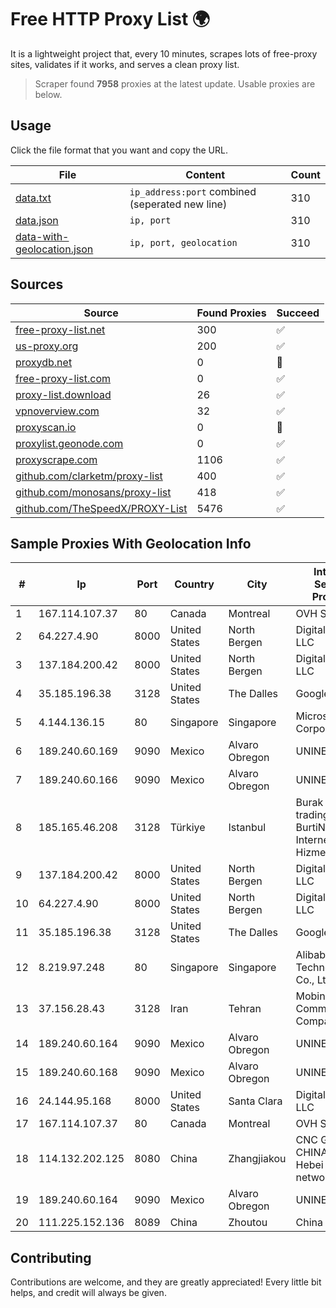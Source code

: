 
# Free HTTP Proxy List 🌍

It is a lightweight project that, every 10 minutes, scrapes lots of free-proxy sites, validates if it works, and serves a clean proxy list.


> Scraper found **7958** proxies at the latest update. Usable proxies are below.

## Usage

Click the file format that you want and copy the URL.


|File|Content|Count|
|----|-------|-----|
|[data.txt](https://raw.githubusercontent.com/themiralay/Proxy-List-World/master/data.txt)|`ip_address:port` combined (seperated new line)|310|
|[data.json](https://raw.githubusercontent.com/themiralay/Proxy-List-World/master/data.json)|`ip, port`|310|
|[data-with-geolocation.json](https://raw.githubusercontent.com/themiralay/Proxy-List-World/master/data-with-geolocation.json)|`ip, port, geolocation`|310|

## Sources

|Source|Found Proxies|Succeed|
|------|-------------|-------|
|[free-proxy-list.net](https://free-proxy-list.net)|300|✅|
|[us-proxy.org](https://www.us-proxy.org)|200|✅|
|[proxydb.net](http://proxydb.net)|0|🚫|
|[free-proxy-list.com](https://free-proxy-list.com/?page=&port=&type%5B%5D=http&type%5B%5D=https&up_time=0&search=Search)|0|✅|
|[proxy-list.download](https://www.proxy-list.download/HTTP)|26|✅|
|[vpnoverview.com](https://vpnoverview.com/privacy/anonymous-browsing/free-proxy-servers)|32|✅|
|[proxyscan.io](https://www.proxyscan.io)|0|🚫|
|[proxylist.geonode.com](https://proxylist.geonode.com/api/proxy-list?limit=300&page=1&sort_by=lastChecked&sort_type=desc&protocols=http,https)|0|✅|
|[proxyscrape.com](https://api.proxyscrape.com/v2/?request=displayproxies&protocol=http&timeout=10000&country=all&ssl=all&anonymity=all)|1106|✅|
|[github.com/clarketm/proxy-list](https://raw.githubusercontent.com/clarketm/proxy-list/master/proxy-list-raw.txt)|400|✅|
|[github.com/monosans/proxy-list](https://raw.githubusercontent.com/monosans/proxy-list/main/proxies/http.txt)|418|✅|
|[github.com/TheSpeedX/PROXY-List](https://raw.githubusercontent.com/TheSpeedX/PROXY-List/master/http.txt)|5476|✅|


## Sample Proxies With Geolocation Info

|#|Ip|Port|Country|City|Internet Service Provider|
|-|--|----|-------|----|-------------------------|
|1|167.114.107.37|80|Canada|Montreal|OVH SAS|
|2|64.227.4.90|8000|United States|North Bergen|DigitalOcean, LLC|
|3|137.184.200.42|8000|United States|North Bergen|DigitalOcean, LLC|
|4|35.185.196.38|3128|United States|The Dalles|Google LLC|
|5|4.144.136.15|80|Singapore|Singapore|Microsoft Corporation|
|6|189.240.60.169|9090|Mexico|Alvaro Obregon|UNINET|
|7|189.240.60.166|9090|Mexico|Alvaro Obregon|UNINET|
|8|185.165.46.208|3128|Türkiye|Istanbul|Burak Buylu trading as BurtiNET Internet Hizmetleri|
|9|137.184.200.42|8000|United States|North Bergen|DigitalOcean, LLC|
|10|64.227.4.90|8000|United States|North Bergen|DigitalOcean, LLC|
|11|35.185.196.38|3128|United States|The Dalles|Google LLC|
|12|8.219.97.248|80|Singapore|Singapore|Alibaba (US) Technology Co., Ltd.|
|13|37.156.28.43|3128|Iran|Tehran|Mobin Net Communication Company|
|14|189.240.60.164|9090|Mexico|Alvaro Obregon|UNINET|
|15|189.240.60.168|9090|Mexico|Alvaro Obregon|UNINET|
|16|24.144.95.168|8000|United States|Santa Clara|DigitalOcean, LLC|
|17|167.114.107.37|80|Canada|Montreal|OVH SAS|
|18|114.132.202.125|8080|China|Zhangjiakou|CNC Group CHINA169 Hebei Province network|
|19|189.240.60.164|9090|Mexico|Alvaro Obregon|UNINET|
|20|111.225.152.136|8089|China|Zhoutou|China Telecom|



## Contributing

Contributions are welcome, and they are greatly appreciated! Every
little bit helps, and credit will always be given.

